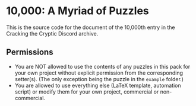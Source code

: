 # 10,000: A Myriad of Puzzles

This is the source code for the document of the 10,000th entry in the Cracking the Cryptic Discord archive. 

## Permissions

- You are NOT allowed to use the contents of any puzzles in this pack for your own project without explicit 
  permission from the corresponding setter(s). (The only exception being the puzzle in the `example` folder.)
- You are allowed to use everything else (LaTeX template, automation script) or modify them for your own project,
  commercial or non-commercial.
